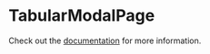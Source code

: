 # TabularModalPage

Check out the [documentation](https://docs.commercetools.com/custom-applications/api-reference/commercetools-frontend-application-components#tabularmodalpage) for more information.
